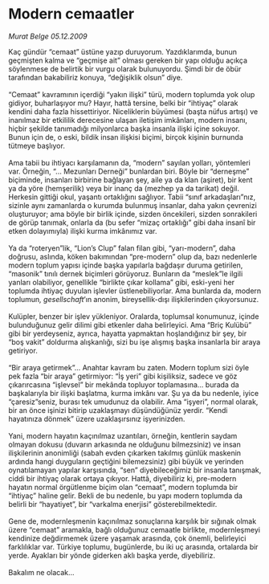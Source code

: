 # Modern cemaatler

*Murat Belge 05.12.2009*

<div class="taraf_structure_2col_1zq">
<div class="margen_n">



 <p>Kaç gündür “cemaat” üstüne yazıp duruyorum. Yazdıklarımda, bunun geçmişten kalma ve “geçmişe ait” olması gereken bir yapı olduğu açıkça söylenmese de belirtik bir vurgu olarak bulunuyordu. Şimdi bir de öbür tarafından bakabiliriz konuya, “değişiklik olsun” diye. <br/><br/>“Cemaat” kavramının içerdiği “yakın ilişki” türü, modern toplumda yok olup gidiyor, buharlaşıyor mu? Hayır, hattâ tersine, belki bir “ihtiyaç” olarak kendini daha fazla hissettiriyor. Niceliklerin büyümesi (başta nüfus artışı) ve inanılmaz bir etkililik derecesine ulaşan iletişim imkânları, modern insanı, hiçbir şekilde tanımadığı milyonlarca başka insanla ilişki içine sokuyor. Bunun için de, o eski, bildik insan ilişkisi biçimi, birçok kişinin burnunda tütmeye başlıyor. <br/><br/>Ama tabii bu ihtiyacı karşılamanın da, “modern” sayılan yolları, yöntemleri var. Örneğin, “... Mezunları Derneği” bunlardan biri. Böyle bir “derneşme” biçiminde, insanları birbirine bağlayan şey, aile ya da klan (aşiret), bir kent ya da yöre (hemşerilik) veya bir inanç da (mezhep ya da tarikat) değil. Herkesin gittiği okul, yaşantı ortaklığını sağlıyor. Tabii “sınıf arkadaşları”nız, sizinle aynı zamanlarda o kurumda bulunmuş insanlar, daha yakın çevrenizi oluşturuyor; ama böyle bir birlik içinde, sizden öncekileri, sizden sonrakileri de görüp tanımak, onlarla da (bu sefer “mizaç ortaklığı” gibi daha insanî bir etken dolayımıyla) ilişki kurma imkânımız var. <br/><br/>Ya da “roteryen”lik, “Lion’s Clup” falan filan gibi, “yarı-modern”, daha doğrusu, aslında, köken bakımından “pre-modern” olup da, bazı nedenlerle modern toplum yapısı içinde başka yapılarla bağdaşır duruma getirilen, “masonik” tınılı dernek biçimleri görüyoruz. Bunların da “meslek”le ilgili yanları olabiliyor, genellikle “birlikte çıkar kollama” gibi, eski-yeni her toplumda ihtiyaç duyulan işlevler üstlenebiliyorlar. Ama bunlarda da, modern toplumun<i>, gesellschaft</i>’ın anonim, bireysellik-dışı ilişkilerinden çıkıyorsunuz. <br/><br/>Kulüpler, benzer bir işlev yükleniyor. Oralarda, toplumsal konumunuz, içinde bulunduğunuz gelir dilimi gibi etkenler daha belirleyici. Ama “Briç Kulübü” gibi bir yerdeyseniz, ayrıca, hayatta yapmaktan hoşlandığınız bir şey, bir “boş vakit” doldurma alışkanlığı, sizi bu işe alışmış başka insanlarla bir araya getiriyor. <br/><br/>“Bir araya getirmek”... Anahtar kavram bu zaten. Modern toplum sizi öyle pek fazla “bir araya” getirmiyor: “İş yeri” gibi kişiliksiz, sadece ve göz çıkarırcasına “işlevsel” bir mekânda topluyor toplamasına... burada da başkalarıyla bir ilişki başlatma, kurma imkânı var. Şu ya da bu nedenle, iyice “çaresiz”seniz, burası tek umudunuz da olabilir. Ama “işyeri”, normal olarak, bir an önce işinizi bitirip uzaklaşmayı düşündüğünüz yerdir. “Kendi hayatınıza dönmek” üzere uzaklaşırsınız işyerinizden. <br/><br/>Yani, modern hayatın kaçınılmaz uzantıları, örneğin, kentlerin saydam olmayan dokusu (duvarın arkasında ne olduğunu bilmezsiniz) ve insan ilişkilerinin anonimliği (sabah evden çıkarken takılmış günlük maskenin ardında hangi duyguların geçtiğini bilemezsiniz) gibi büyük ve yerinden oynatılamayan yapılar karşısında, “sen” diyebileceğimiz bir insanla tanışmak, ciddi bir ihtiyaç olarak ortaya çıkıyor. Hattâ, diyebiliriz ki, pre-modern hayatın normal örgütlenme biçim olan “cemaat”, modern toplumda bir “ihtiyaç” haline gelir. Bekli de bu nedenle, bu yapı modern toplumda da belirli bir “hayatiyet”, bir “varkalma enerjisi” gösterebilmektedir. <br/><br/>Gene de, modernleşmenin kaçınılmaz sonuçlarına karşılık bir sığınak olmak üzere “cemaat” aramakla, bağlı olduğunuz cemaatle birlikte, modernleşmeyi kendinize değdirmemek üzere yaşamak arasında, çok önemli, belirleyici farklılıklar var. Türkiye toplumu, bugünlerde, bu iki uç arasında, ortalarda bir yerde. Ayakları bir yönde giderken aklı başka yerde, diyebiliriz. <br/><br/>Bakalım ne olacak...</p>
<br/>
<br/>
<br/>



<br/>


<div id="taraf_not">
</div>

</div>


</div>
